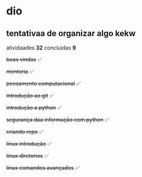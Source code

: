 # dio
## tentativaa de organizar algo kekw



 atividaades **32**
 concluidas **9**      

 <p><s>boas vindas</s>  ✅ </p> 
 <p><s>mentoria</s> ✅ </p> 
 <p><s>pensamento computacional</s>  ✅</p> 
 <p><s>introdução ao git</s>  ✅ </p> 
 <p><s>introdução a python</s>  ✅</p> 
 <p><s>segurança daa informação com python</s> ✅</p> 
 <p><s>criando repo</s> ✅</p> 
 <p><s>linux introdução</s> ✅</p> 
 <p><s>linux diretorios</s> ✅</p>  
 <p><s>linux comandos avançados</s> ✅</p> 